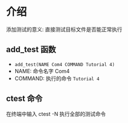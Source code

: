 # 介绍

添加测试的意义: 直接测试目标文件是否能正常执行

## add_test 函数

- `add_test(NAME Com4 COMMAND Tutorial 4)`
- NAME: 命令名字 Com4
- COMMAND: 执行的命令 `Tutorial 4`

## ctest 命令

在终端中输入 ctest -N 执行全部的测试命令
